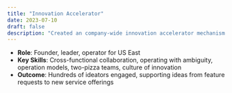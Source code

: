```yaml
---
title: "Innovation Accelerator"
date: 2023-07-10
draft: false
description: "Created an company-wide innovation accelerator mechanism to foster idea sharing and collaboration."
---
```


- **Role**: Founder, leader, operator for US East
- **Key Skills**: Cross-functional collaboration, operating with ambiguity, operation models, two-pizza teams, culture of innovation
- **Outcome**: Hundreds of ideators engaged, supporting ideas from feature requests to new service offerings
